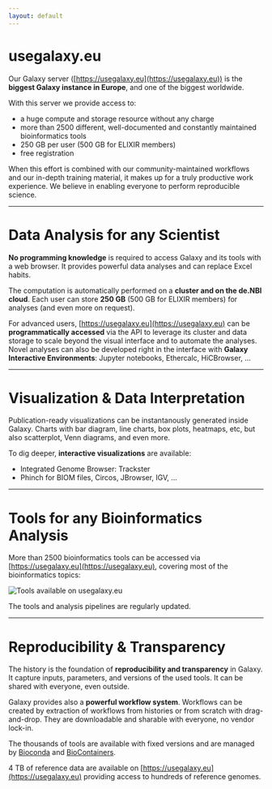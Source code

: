 ```yaml
---
layout: default
---
```


# usegalaxy.eu

Our Galaxy server ([https://usegalaxy.eu](https://usegalaxy.eu)) is the **biggest Galaxy instance in Europe**, and one of the biggest worldwide.

With this server we provide access to:
- a huge compute and storage resource without any charge
- more than 2500 different, well-documented and constantly maintained bioinformatics tools
- 250 GB per user (500 GB for ELIXIR members)
- free registration

When this effort is combined with our community-maintained workflows and our in-depth training material, it makes up for a truly productive work experience. We believe in enabling everyone to perform reproducible science.

---

# <i class="fa fa-table"></i> Data Analysis for any Scientist

**No programming knowledge** is required to access Galaxy and its tools with a web browser. It provides powerful data analyses and can replace Excel habits.

The computation is automatically performed on a **cluster and on the de.NBI cloud**. Each user can store **250 GB** (500 GB for ELIXIR members) for analyses (and even more on request).

For advanced users, [https://usegalaxy.eu](https://usegalaxy.eu) can be **programmatically accessed** via the API to leverage its cluster and data
storage to scale beyond the visual interface and to automate the analyses. Novel analyses can also be developed right in the interface with **Galaxy Interactive Environments**: Jupyter notebooks, Ethercalc, HiCBrowser, ...

---

# <i class="fa fa-chart-bar"></i> Visualization & Data Interpretation

Publication-ready visualizations can be instantanously generated inside Galaxy. Charts with bar diagram, line charts, box plots, heatmaps, etc, but also scatterplot, Venn diagrams, and even more.

To dig deeper, **interactive visualizations** are available:

- Integrated Genome Browser: Trackster
- Phinch for BIOM files, Circos, JBrowser, IGV, ...

---

# <i class="fa fa-cogs"></i> Tools for any Bioinformatics Analysis

More than 2500 bioinformatics tools can be accessed via [https://usegalaxy.eu](https://usegalaxy.eu), covering most of the bioinformatics topics:

![Tools available on usegalaxy.eu](/assets/media/tools.png)

The tools and analysis pipelines are regularly updated.

---

# <i class="fa fa-sitemap"></i> Reproducibility & Transparency

The history is the foundation of **reproducibility and transparency** in Galaxy. It capture inputs, parameters, and versions of the used tools. It can be shared with everyone, even outside.

Galaxy provides also a **powerful workflow system**. Workflows can be created by extraction of workflows from histories or from scratch with drag-and-drop. They are downloadable and sharable with everyone, no vendor lock-in.

The thousands of tools are available with fixed versions and are managed by [Bioconda](https://bioconda.github.io/) and [BioContainers](https://biocontainers.pro/).

4 TB of reference data are available on [https://usegalaxy.eu](https://usegalaxy.eu) providing access to hundreds of reference genomes.
